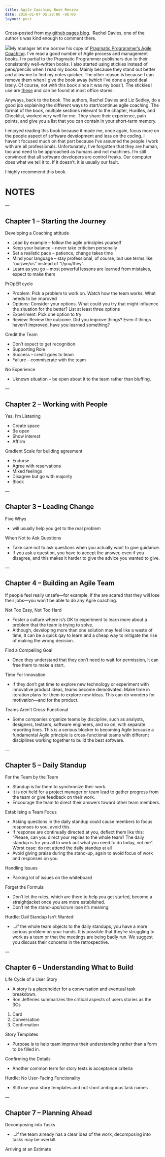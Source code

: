 ```yaml
---
title: Agile Coaching Book Review
date: 2010-01-07 05:28:00 -06:00
layout: post
---
```


Cross-posted from [my github pages blog](http://blog.jasonmeridth.com).  Rachel Davies, one of the author's was kind enough to comment there.

![](http://pragprog.com/images/covers/original/sdcoach.jpg)My manager let me borrow his copy of [Pragmatic Programmer’s Agile Coaching](http://pragprog.com/titles/sdcoach/agile-coaching). I’ve read a good number of Agile process and management books. I’m partial to the Pragmatic Programmer publishers due to their consistently well-written books. I also started using stickies instead of pens/pencils when I read my books. Mainly because they stand out better and allow me to find my notes quicker. The other reason is because I can remove them when I give the book away (which I’ve done a good deal lately. Of course, not with this book since it was my boss’). The stickies I use are [these](http://www.3m.com/us/office/postit/products/prod_ft_pgm.html) and can be found at most office stores.

Anyways, back to the book. The authors, Rachel Davies and Liz Sedley, do a good job explaining the different ways to start/continue agile coaching. The format of the book, multiple sections relevant to the chapter, Hurdles, and Checklist, worked very well for me. They share their experience, pain points, and give you a list that you can contain in your short-term memory.

I enjoyed reading this book because it made me, once again, focus more on the people aspect of software development and less on the coding. I haven’t focused much on that part because I’ve assumed the people I work with are all professionals. Unfortunately, I’ve forgotten that they are human, too and need to be approached as humans and not machines. I’m still convinced that all software developers are control freaks. Our computer does what we tell it to. If it doesn’t, it is usually our fault.

I highly recommend this book.

# NOTES

—

## Chapter 1 – Starting the Journey

Developing a Coaching attitude

  * Lead by example – follow the agile principles yourself
  * Keep your balance – never take criticism personally
  * Set a realistic pace – patience, change takes time
  * Mind your language – stay professional, of course, but use terms like “our/we/us” instead of “I/you/they”.
  * Learn as you go – most powerful lessons are learned from mistakes, expect to make them

PrOpER cycle

  * Problem: Pick a problem to work on. Watch how the team works. What needs to be improved
  * Options: Consider your options. What could you try that might influence the situation for the better? List at least three options
  * Experiment: Pick one option to try
  * Review: Review the outcome. Did you improve things? Even if things haven’t improved, have you learned something?

Credit the Team

  * Don’t expect to get recognition
  * Supporting Role
  * Success – credit goes to team
  * Failure – commiserate with the team

No Experience

  * Uknown situation – be open about it to the team rather than bluffing.

—

## Chapter 2 – Working with People

Yes, I’m Listening

  * Create space
  * Be open
  * Show interest
  * Affirm

Gradient Scale for building agreement

  * Endorse
  * Agree with reservations
  * Mixed feelings
  * Disagree but go with majority
  * Block

—

## Chapter 3 – Leading Change

Five Whys

  * will usually help you get to the real problem

When Not to Ask Questions

  * Take care not to ask questions when you actually want to give guidance.
  * If you ask a question, you have to accept the answer, even if you disagree, and this makes it harder to give the advice you wanted to give.

—

## Chapter 4 – Building an Agile Team

If people feel really unsafe—for example, if the are scared that they will lose their jobs—you won’t be able to do any Agile coaching.

Not Too Easy, Not Too Hard

  * Foster a culture where is’s OK to experiment to learn more about a problem that the team is trying to solve.
  * Although, developing more than one solution may feel like a waste of time, it can be a quick qay to learn and a cheap way to mitigate the rise of making the wrong decision.

Find a Compelling Goal

  * Once they understand that they don’t need to wait for permission, it can free them to make a start.

Time For Innovation

  * If they don’t get time to explore new technology or experiment with innovative product ideas, teams become demotivated. Make time in iteration plans for them to explore new ideas. This can do wonders for motivation—and for the product.

Teams Aren’t Cross-Functional

  * Some companies organize teams by discipline, such as analysts, designers, testsers, software engineers, and so on, with separate reporting lines. This is a serious blocker to becoming Agile because a fundamental Agile principle is cross-functional teams with different disciplines working together to build the best software.

—

## Chapter 5 – Daily Standup

For the Team by the Team

  * Standup is for them to synchronize their work.
  * It is _not_ held for a project manager or team lead to gather progress from the team or give feedback on their work.
  * Encourage the team to direct their answers toward other team members.

Establising a Team Focus

  * Asking questions in the daily standup could cause members to focus responses to you, avoid this.
  * If response are continually directed at you, deflect them like this: “Please, can you direct your replies to the whole team? The daily standup is for you all to work out what you need to do today, not me”. Worst case: do not attend the daily standup at all
  * Avoid giving praise during the stand-up, again to avoid focus of work and responses on you

Handling Issues

  * Parking lot of issues on the whiteboard

Forget the Formula

  * Don’t let the rules, which are there to help you get started, become a straightjacket once you are more established.
  * Don’t let the stand-ups/scrum lose it’s meaning

Hurdle: Dail Standup Isn’t Wanted

  * …if the whole team objects to the daily standups, you have a more serious problem on your hands. It is possible that they’re struggling to work as a team or that the meetings are being badly run. We suggest you discuss their concerns in the retrospective.

—

## Chapter 6 – Understanding What to Build

Life Cycle of a User Story

  * A story is a placeholder for a conversation and eventual task breakdown.
  * Ron Jefferies summarizes the critical aspects of users stories as the 3Cs
  1. Card
  2. Conversation
  3. Confirmation

Story Templates

  * Purpose is to help team improve their understanding rather than a form to be filled in.

Confirming the Details

  * Another common term for story tests is acceptance criteria

Hurdle: No User-Facing Functionality

  * Still use your story templates and not short ambiguous task names

—

## Chapter 7 – Planning Ahead

Decomposing into Tasks

  * …if the team already has a clear idea of the work, decomposing into tasks may be overkill.

Arriving at an Estimate
